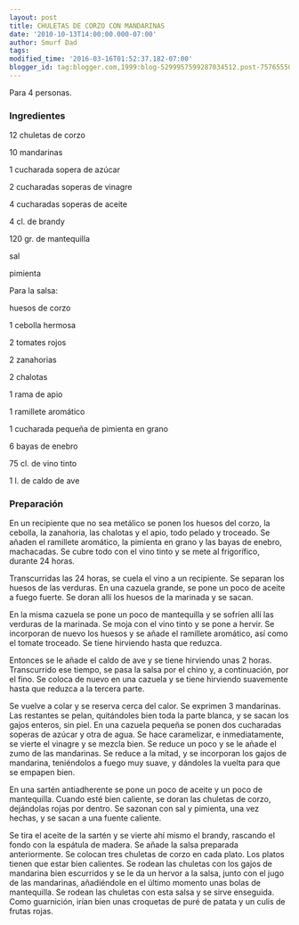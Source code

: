 ```yaml
---
layout: post
title: CHULETAS DE CORZO CON MANDARINAS
date: '2010-10-13T14:00:00.000-07:00'
author: Smurf Dad
tags: 
modified_time: '2016-03-16T01:52:37.182-07:00'
blogger_id: tag:blogger.com,1999:blog-5299957599287034512.post-7576555060725636967
---
```


Para 4 personas.

<h3>Ingredientes</h3>

12 chuletas de corzo

10 mandarinas

1 cucharada sopera de azúcar

2 cucharadas soperas de vinagre

4 cucharadas soperas de aceite

4 cl. de brandy

120 gr. de mantequilla

sal

pimienta

Para la salsa:

huesos de corzo

1 cebolla hermosa

2 tomates rojos

2 zanahorias

2 chalotas

1 rama de apio

1 ramillete aromático

1 cucharada pequeña de pimienta en grano

6 bayas de enebro

75 cl. de vino tinto

1 l. de caldo de ave

<h3>Preparación</h3>

En un recipiente que no sea metálico se ponen los huesos del corzo, la cebolla, la zanahoria, las chalotas y el apio, todo pelado y troceado. Se añaden el ramillete aromático, la pimienta en grano y las bayas de enebro, machacadas. Se cubre todo con el vino tinto y se mete al frigorífico, durante 24 horas.

Transcurridas las 24 horas, se cuela el vino a un recipiente. Se separan los huesos de las verduras. En una cazuela grande, se pone un poco de aceite a fuego fuerte. Se doran allí los huesos de la marinada y se sacan.

En la misma cazuela se pone un poco de mantequilla y se sofríen allí las verduras de la marinada. Se moja con el vino tinto y se pone a hervir. Se incorporan de nuevo los huesos y se añade el ramillete aromático, así como el tomate troceado. Se tiene hirviendo hasta que reduzca.

Entonces se le añade el caldo de ave y se tiene hirviendo unas 2 horas. Transcurrido ese tiempo, se pasa la salsa por el chino y, a continuación, por el fino. Se coloca de nuevo en una cazuela y se tiene hirviendo suavemente hasta que reduzca a la tercera parte.

Se vuelve a colar y se reserva cerca del calor. Se exprimen 3 mandarinas. Las restantes se pelan, quitándoles bien toda la parte blanca, y se sacan los gajos enteros, sin piel. En una cazuela pequeña se ponen dos cucharadas soperas de azúcar y otra de agua. Se hace caramelizar, e inmediatamente, se vierte el vinagre y se mezcla bien. Se reduce un poco y se le añade el zumo de las mandarinas. Se reduce a la mitad, y se incorporan los gajos de mandarina, teniéndolos a fuego muy suave, y dándoles la vuelta para que se empapen bien.

En una sartén antiadherente se pone un poco de aceite y un poco de mantequilla. Cuando esté bien caliente, se doran las chuletas de corzo, dejándolas rojas por dentro. Se sazonan con sal y pimienta, una vez hechas, y se sacan a una fuente caliente.

Se tira el aceite de la sartén y se vierte ahí mismo el brandy, rascando el fondo con la espátula de madera. Se añade la salsa preparada anteriormente. Se colocan tres chuletas de corzo en cada plato. Los platos tienen que estar bien calientes. Se rodean las chuletas con los gajos de mandarina bien escurridos y se le da un hervor a la salsa, junto con el jugo de las mandarinas, añadiéndole en el último momento unas bolas de mantequilla. Se rodean las chuletas con esta salsa y se sirve enseguida. Como guarnición, irían bien unas croquetas de puré de patata y un culis de frutas rojas.

